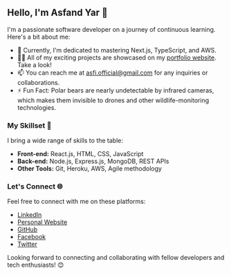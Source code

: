 ## Hello, I'm Asfand Yar 👋

I'm a passionate software developer on a journey of continuous learning. Here's a bit about me:

- 🌱 Currently, I'm dedicated to mastering Next.js, TypeScript, and AWS.
- 👨‍💻 All of my exciting projects are showcased on my [portfolio website](https://asfandyaar2.netlify.app/). Take a look!
- 📫 You can reach me at asfi.official@gmail.com for any inquiries or collaborations.
- ⚡ Fun Fact: Polar bears are nearly undetectable by infrared cameras, which makes them invisible to drones and other wildlife-monitoring technologies.

### My Skillset 🚀

I bring a wide range of skills to the table:

- **Front-end:** React.js, HTML, CSS, JavaScript
- **Back-end:** Node.js, Express.js, MongoDB, REST APIs
- **Other Tools:** Git, Heroku, AWS, Agile methodology

### Let's Connect 🌐

Feel free to connect with me on these platforms:

- [LinkedIn](https://www.linkedin.com/in/asfandyar2/)
- [Personal Website](https://asfandyaar.online/)
- [GitHub](https://github.com/Asfandyaar2)
- [Facebook](https://www.facebook.com/aliasfandali?mibextid=ZbWKwL)
- [Twitter](https://twitter.com/Asfandy57235023?t=2Q0I_UApDToLGvathcDvbQ&s=09)

Looking forward to connecting and collaborating with fellow developers and tech enthusiasts! 😊
